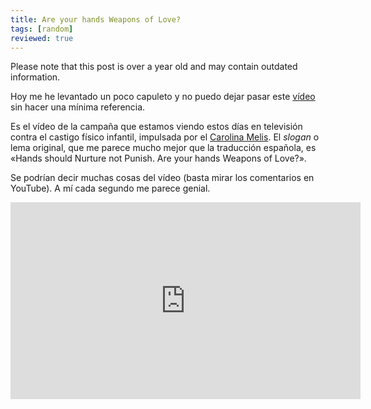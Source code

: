 ```yaml
---
title: Are your hands Weapons of Love?
tags: [random]
reviewed: true
---
```

Please note that this post is over a year old and may contain outdated information.

Hoy me he levantado un poco capuleto y no puedo dejar pasar este [vídeo](http://es.youtube.com/watch?v=NRAcBxJyXyI) sin hacer una mínima referencia.

Es el vídeo de la campaña que estamos viendo estos días en televisión contra el castigo físico infantil, impulsada por el [Carolina Melis](http://www.carolinamelis.com/). El _slogan_ o lema original, que me parece mucho mejor que la traducción española, es «Hands should Nurture not Punish. Are your hands Weapons of Love?».

Se podrían decir muchas cosas del vídeo (basta mirar los comentarios en YouTube). A mí cada segundo me parece genial.

<div class="video-embed">
<iframe width="560" height="315" src="https://www.youtube.com/embed/NRAcBxJyXyI" title="YouTube video player" frameborder="0" allow="accelerometer; autoplay; clipboard-write; encrypted-media; gyroscope; picture-in-picture" allowfullscreen class="video"></iframe>
</div>